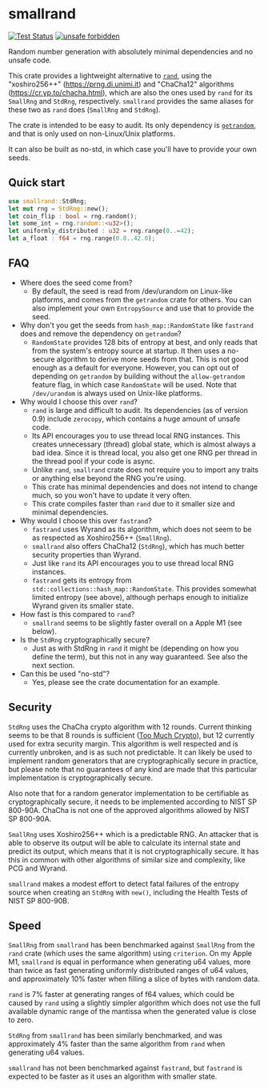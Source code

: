 smallrand
=========

[![Test Status](https://github.com/hpenne/smallrand/actions/workflows/rust.yml/badge.svg?event=push)](https://github.com/hpenne/smallrand/actions)
[![unsafe forbidden](https://img.shields.io/badge/unsafe-forbidden-success.svg)](https://github.com/rust-secure-code/safety-dance/)

Random number generation with absolutely minimal dependencies and no unsafe code.

This crate provides a lightweight alternative to [`rand`](https://crates.io/crates/rand), using the
"xoshiro256++" (<https://prng.di.unimi.it>) and "ChaCha12" algorithms (https://cr.yp.to/chacha.html),
which are also the ones used by `rand` for its `SmallRng` and `StdRng`,
respectively.
`smallrand` provides the same aliases for these two as `rand` does (`SmallRng` and `StdRng`).

The crate is intended to be easy to audit.
Its only dependency is [`getrandom`](https://crates.io/crates/getrandom), and that is only used on non-Linux/Unix
platforms.

It can also be built as no-std, in which case you'll have to provide your own seeds.

Quick start
-----------

```rust
use smallrand::StdRng;
let mut rng = StdRng::new();
let coin_flip : bool = rng.random();
let some_int = rng.random::<u32>();
let uniformly_distributed : u32 = rng.range(0..=42);
let a_float : f64 = rng.range(0.0..42.0);
```

FAQ
---

* Where does the seed come from?
    - By default, the seed is read from /dev/urandom on Linux-like platforms, and comes from the `getrandom` crate for
      others.
      You can also implement your own `EntropySource` and use that to provide the seed.
* Why don't you get the seeds from `hash_map::RandomState` like `fastrand` does and remove the dependency on
  `getrandom`?
    - `RandomState` provides 128 bits of entropy at best, and only reads that from the system's entropy source at
      startup. It then uses a no-secure algorithm to derive more seeds from that. This is not good enough as a default
      for everyone. However, you can opt out of depending on `getrandom` by building without the `allow-getrandom`
      feature flag, in which case `RandomState` will be used. Note that `/dev/urandom` is always used on Unix-like
      platforms.
* Why would I choose this over `rand`?
    - `rand` is large and difficult to audit. Its dependencies (as of version 0.9) include `zerocopy`,
      which contains a huge amount of unsafe code.
    - Its API encourages you to use thread local RNG instances. This creates unnecessary (thread) global state,
      which is almost always a bad idea.
      Since it is thread local, you also get one RNG per thread in the thread pool if your
      code is async.
    - Unlike `rand`, `smallrand` crate does not require you to import any traits or anything else beyond the RNG you're
      using.
    - This crate has minimal dependencies and does not intend to change much, so you won't have to update it very often.
    - This crate compiles faster than `rand` due to it smaller size and minimal dependencies.
* Why would I choose this over `fastrand`?
    - `fastrand` uses Wyrand as its algorithm, which does not seem to be as respected as Xoshiro256++ (`SmallRng`).
    - `smallrand` also offers ChaCha12 (`StdRng`), which has much better security properties than Wyrand.
    - Just like `rand` its API encourages you to use thread local RNG instances.
    - `fastrand` gets its entropy from `std::collections::hash_map::RandomState`.
      This provides somewhat limited entropy (see above), although perhaps enough to initialize Wyrand given its smaller
      state.
* How fast is this compared to `rand`?
    - `smallrand` seems to be slightly faster overall on a Apple M1 (see below).
* Is the `StdRng` cryptographically secure?
    - Just as with StdRng in `rand` it might be (depending on how you define the term), but this not in any way
      guaranteed.
      See also the next section.
* Can this be used "no-std"?
    - Yes, please see the crate documentation for an example.

Security
--------

`StdRng` uses the ChaCha crypto algorithm with 12 rounds.
Current thinking seems to be that 8 rounds is sufficient ([Too Much Crypto](https://eprint.iacr.org/2019/1492.pdf)),
but 12 currently used for extra security margin.
This algorithm is well respected and is currently unbroken, and is as such not predictable.
It can likely be used to implement random generators that are cryptographically secure in practice,
but please note that no guarantees of any kind are made that this particular implementation is cryptographically secure.

Also note that for a random generator implementation to be certifiable as cryptographically secure,
it needs to be implemented according to NIST SP 800-90A.
ChaCha is not one of the approved algorithms allowed by NIST SP 800-90A.

`SmallRng` uses Xoshiro256++ which is a predictable RNG.
An attacker that is able to observe its output will be able to calculate its internal state and predict its output,
which means that it is not cryptographically secure.
It has this in common with other algorithms of similar size and complexity, like PCG and Wyrand.

`smallrand` makes a modest effort to detect fatal failures of the entropy source when creating an `StdRng` with `new()`,
including the Health Tests of NIST SP 800-90B.

Speed
-----

`SmallRng` from `smallrand` has been benchmarked against `SmallRng` from the `rand` crate (which uses the same
algorithm) using  `criterion`.
On my Apple M1, `smallrand` is equal in performance when generating u64 values, more than twice as fast generating
uniformly distributed ranges of u64 values,
and approximately 10% faster when filling a slice of bytes with random data.

`rand` is 7% faster at generating ranges of f64 values, which could be caused by `rand` using a slightly simpler
algorithm which does not use the full available dynamic range of the mantissa when the generated value is close to zero.

`StdRng` from `smallrand` has been similarly benchmarked, and was approximately 4% faster than the same algorithm from
`rand` when generating u64 values.

`smallrand` has not been benchmarked against `fastrand`, but `fastrand` is expected to be faster as it uses an algorithm
with smaller state.
